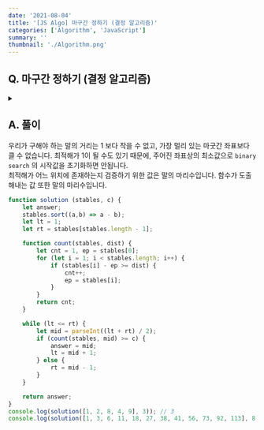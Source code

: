 ```yaml
---
date: '2021-08-04'
title: '[JS Algo] 마구간 정하기 (결정 알고리즘)'
categories: ['Algorithm', 'JavaScript']
summary: ''
thumbnail: './Algorithm.png'
---
```


## Q. 마구간 정하기 (결정 알고리즘)

<details>
<summary></summary>
<div markdown="1">       
매개변수 nums 에는 수직선상에 있는 N 개의 마굿간 좌표가 주어집니다. 매개변수 c 에는 배치해야 하는 말의 마리 수가 주어집니다. <br>
각 마구간에 한 마리의 말을 넣을 수 있고, 좌표상 가장 가까운 두 말의 거리가 최대가 되게 말을 배치했을 때, 그 거리를 반환해야 합니다.
</div>
</details>

## A. 풀이
우리가 구해야 하는 말의 거리는 1 보다 작을 수 없고, 가장 멀리 있는 마굿간 좌표보다 클 수 없습니다. 최적해가 1이 될 수도 있기 때문에, 주어진 좌표상의 최소값으로 `binary search` 의 시작값을 초기화하면 안됩니다. <br>
최적해가 어느 위치에 존재하는지 검증하기 위한 값은 말의 마리수입니다. 함수가 도출해내는 값 또한 말의 마리수입니다. 

```javascript
function solution (stables, c) {
    let answer;
    stables.sort((a,b) => a - b);
    let lt = 1;
    let rt = stables[stables.length - 1];

    function count(stables, dist) {
        let cnt = 1, ep = stables[0];
        for (let i = 1; i < stables.length; i++) {
            if (stables[i] - ep >= dist) {
                cnt++;
                ep = stables[i];
            }
        }
        return cnt;
    }

    while (lt <= rt) {
        let mid = parseInt((lt + rt) / 2);
        if (count(stables, mid) >= c) {
            answer = mid;
            lt = mid + 1;
        } else {
            rt = mid - 1;
        }
    }

    return answer;
}
console.log(solution([1, 2, 8, 4, 9], 3)); // 3
console.log(solution([1, 3, 6, 11, 18, 27, 38, 41, 56, 73, 92, 113], 8)); // 10
```